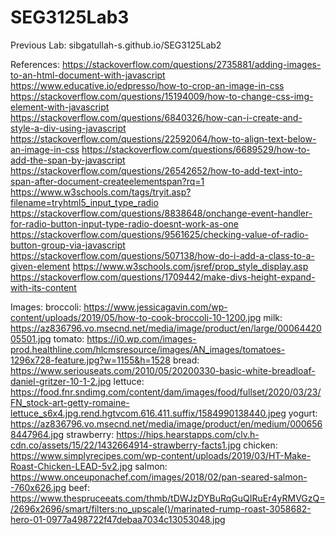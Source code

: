 # SEG3125Lab3
Previous Lab: sibgatullah-s.github.io/SEG3125Lab2

References:
https://stackoverflow.com/questions/2735881/adding-images-to-an-html-document-with-javascript
https://www.educative.io/edpresso/how-to-crop-an-image-in-css
https://stackoverflow.com/questions/15194009/how-to-change-css-img-element-with-javascript
https://stackoverflow.com/questions/6840326/how-can-i-create-and-style-a-div-using-javascript
https://stackoverflow.com/questions/22592064/how-to-align-text-below-an-image-in-css
https://stackoverflow.com/questions/6689529/how-to-add-the-span-by-javascript
https://stackoverflow.com/questions/26542652/how-to-add-text-into-span-after-document-createelementspan?rq=1
https://www.w3schools.com/tags/tryit.asp?filename=tryhtml5_input_type_radio
https://stackoverflow.com/questions/8838648/onchange-event-handler-for-radio-button-input-type-radio-doesnt-work-as-one
https://stackoverflow.com/questions/9561625/checking-value-of-radio-button-group-via-javascript
https://stackoverflow.com/questions/507138/how-do-i-add-a-class-to-a-given-element
https://www.w3schools.com/jsref/prop_style_display.asp
https://stackoverflow.com/questions/1709442/make-divs-height-expand-with-its-content



Images:
broccoli:
https://www.jessicagavin.com/wp-content/uploads/2019/05/how-to-cook-broccoli-10-1200.jpg
milk:
https://az836796.vo.msecnd.net/media/image/product/en/large/0006442005501.jpg
tomato:
https://i0.wp.com/images-prod.healthline.com/hlcmsresource/images/AN_images/tomatoes-1296x728-feature.jpg?w=1155&h=1528
bread:
https://www.seriouseats.com/2010/05/20200330-basic-white-breadloaf-daniel-gritzer-10-1-2.jpg
lettuce:
https://food.fnr.sndimg.com/content/dam/images/food/fullset/2020/03/23/FN_stock-art-getty-romaine-lettuce_s6x4.jpg.rend.hgtvcom.616.411.suffix/1584990138440.jpeg
yogurt:
https://az836796.vo.msecnd.net/media/image/product/en/medium/0006568447964.jpg
strawberry:
https://hips.hearstapps.com/clv.h-cdn.co/assets/15/22/1432664914-strawberry-facts1.jpg
chicken:
https://www.simplyrecipes.com/wp-content/uploads/2019/03/HT-Make-Roast-Chicken-LEAD-5v2.jpg
salmon:
https://www.onceuponachef.com/images/2018/02/pan-seared-salmon--760x626.jpg
beef:
https://www.thespruceeats.com/thmb/tDWJzDYBuRqGuQIRuEr4yRMVGzQ=/2696x2696/smart/filters:no_upscale()/marinated-rump-roast-3058682-hero-01-0977a498722f47debaa7034c13053048.jpg
